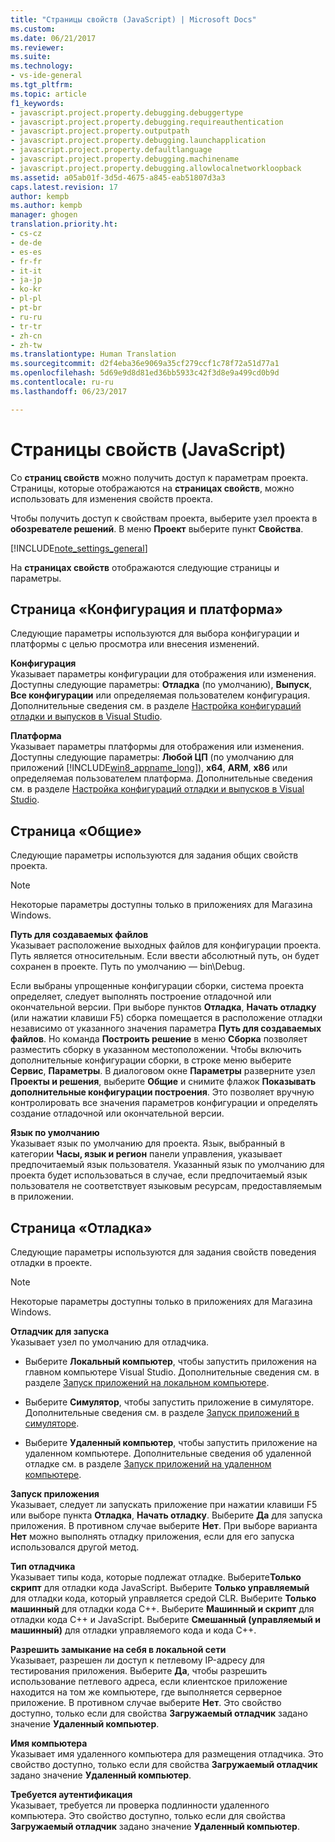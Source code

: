 ```yaml
---
title: "Страницы свойств (JavaScript) | Microsoft Docs"
ms.custom: 
ms.date: 06/21/2017
ms.reviewer: 
ms.suite: 
ms.technology:
- vs-ide-general
ms.tgt_pltfrm: 
ms.topic: article
f1_keywords:
- javascript.project.property.debugging.debuggertype
- javascript.project.property.debugging.requireauthentication
- javascript.project.property.outputpath
- javascript.project.property.debugging.launchapplication
- javascript.project.property.defaultlanguage
- javascript.project.property.debugging.machinename
- javascript.project.property.debugging.allowlocalnetworkloopback
ms.assetid: a05ab01f-3d5d-4675-a845-eab51807d3a3
caps.latest.revision: 17
author: kempb
ms.author: kempb
manager: ghogen
translation.priority.ht:
- cs-cz
- de-de
- es-es
- fr-fr
- it-it
- ja-jp
- ko-kr
- pl-pl
- pt-br
- ru-ru
- tr-tr
- zh-cn
- zh-tw
ms.translationtype: Human Translation
ms.sourcegitcommit: d2f4eba36e9069a35cf279ccf1c78f72a51d77a1
ms.openlocfilehash: 5d69e9d8d81ed36bb5933c42f3d8e9a499cd0b9d
ms.contentlocale: ru-ru
ms.lasthandoff: 06/23/2017

---
```

# <a name="property-pages-javascript"></a>Страницы свойств (JavaScript)
Со **страниц свойств** можно получить доступ к параметрам проекта. Страницы, которые отображаются на **страницах свойств**, можно использовать для изменения свойств проекта.  

 Чтобы получить доступ к свойствам проекта, выберите узел проекта в **обозревателе решений**. В меню **Проект** выберите пункт **Свойства**.  

 [!INCLUDE[note_settings_general](../../data-tools/includes/note_settings_general_md.md)]  

 На **страницах свойств** отображаются следующие страницы и параметры.  

## <a name="configuration-and-platform-page"></a>Страница «Конфигурация и платформа»  
 Следующие параметры используются для выбора конфигурации и платформы с целью просмотра или внесения изменений.  

 **Конфигурация**  
 Указывает параметры конфигурации для отображения или изменения. Доступны следующие параметры: **Отладка** (по умолчанию), **Выпуск**, **Все конфигурации** или определяемая пользователем конфигурация. Дополнительные сведения см. в разделе [Настройка конфигураций отладки и выпусков в Visual Studio](../../debugger/how-to-set-debug-and-release-configurations.md).  

 **Платформа**  
 Указывает параметры платформы для отображения или изменения. Доступны следующие параметры: **Любой ЦП** (по умолчанию для приложений [!INCLUDE[win8_appname_long](../../debugger/includes/win8_appname_long_md.md)]), **x64**, **ARM**, **x86** или определяемая пользователем платформа. Дополнительные сведения см. в разделе [Настройка конфигураций отладки и выпусков в Visual Studio](../../debugger/how-to-set-debug-and-release-configurations.md).  

## <a name="general-page"></a>Страница «Общие»  
 Следующие параметры используются для задания общих свойств проекта.  

> [!NOTE]
>  Некоторые параметры доступны только в приложениях для Магазина Windows.  

 **Путь для создаваемых файлов**  
 Указывает расположение выходных файлов для конфигурации проекта. Путь является относительным. Если ввести абсолютный путь, он будет сохранен в проекте. Путь по умолчанию — bin\Debug.  

 Если выбраны упрощенные конфигурации сборки, система проекта определяет, следует выполнять построение отладочной или окончательной версии. При выборе пунктов **Отладка**, **Начать отладку** (или нажатии клавиши F5) сборка помещается в расположение отладки независимо от указанного значения параметра **Путь для создаваемых файлов**. Но команда **Построить решение** в меню **Сборка** позволяет разместить сборку в указанном местоположении. Чтобы включить дополнительные конфигурации сборки, в строке меню выберите **Сервис**, **Параметры**. В диалоговом окне **Параметры** разверните узел **Проекты и решения**, выберите **Общие** и снимите флажок **Показывать дополнительные конфигурации построения**. Это позволяет вручную контролировать все значения параметров конфигурации и определять создание отладочной или окончательной версии.  

 **Язык по умолчанию**  
 Указывает язык по умолчанию для проекта. Язык, выбранный в категории **Часы, язык и регион** панели управления, указывает предпочитаемый язык пользователя. Указанный язык по умолчанию для проекта будет использоваться в случае, если предпочитаемый язык пользователя не соответствует языковым ресурсам, предоставляемым в приложении.  

## <a name="debug-page"></a>Страница «Отладка»  
 Следующие параметры используются для задания свойств поведения отладки в проекте.  

> [!NOTE]
>  Некоторые параметры доступны только в приложениях для Магазина Windows.  

 **Отладчик для запуска**  
 Указывает узел по умолчанию для отладчика.  

-   Выберите **Локальный компьютер**, чтобы запустить приложения на главном компьютере Visual Studio. Дополнительные сведения см. в разделе [Запуск приложений на локальном компьютере](http://go.microsoft.com/fwlink/?LinkId=234912).  

-   Выберите **Симулятор**, чтобы запустить приложение в симуляторе. Дополнительные сведения см. в разделе [Запуск приложений в симуляторе](http://go.microsoft.com/fwlink/?LinkId=234913).  

-   Выберите **Удаленный компьютер**, чтобы запустить приложение на удаленном компьютере. Дополнительные сведения об удаленной отладке см. в разделе [Запуск приложений на удаленном компьютере](http://go.microsoft.com/fwlink/?LinkId=234914).  

 **Запуск приложения**  
 Указывает, следует ли запускать приложение при нажатии клавиши F5 или выборе пункта **Отладка**, **Начать отладку**. Выберите **Да** для запуска приложения. В противном случае выберите **Нет**. При выборе варианта **Нет** можно выполнять отладку приложения, если для его запуска использовался другой метод.  

 **Тип отладчика**  
 Указывает типы кода, которые подлежат отладке. Выберите**Только скрипт** для отладки кода JavaScript. Выберите **Только управляемый** для отладки кода, который управляется средой CLR. Выберите **Только машинный** для отладки кода C++. Выберите **Машинный и скрипт** для отладки кода C++ и JavaScript. Выберите **Смешанный (управляемый и машинный)** для отладки управляемого кода и кода C++.  

 **Разрешить замыкание на себя в локальной сети**  
 Указывает, разрешен ли доступ к петлевому IP-адресу для тестирования приложения. Выберите **Да**, чтобы разрешить использование петлевого адреса, если клиентское приложение находится на том же компьютере, где выполняется серверное приложение. В противном случае выберите **Нет**. Это свойство доступно, только если для свойства **Загружаемый отладчик** задано значение **Удаленный компьютер**.  

 **Имя компьютера**  
 Указывает имя удаленного компьютера для размещения отладчика. Это свойство доступно, только если для свойства **Загружаемый отладчик** задано значение **Удаленный компьютер**.  

 **Требуется аутентификация**  
 Указывает, требуется ли проверка подлинности удаленного компьютера. Это свойство доступно, только если для свойства **Загружаемый отладчик** задано значение **Удаленный компьютер**.

